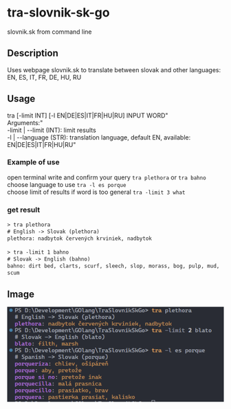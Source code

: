 # tra-slovnik-sk-go

slovnik.sk from command line

## Description
Uses webpage slovnik.sk to translate between slovak and other languages:  
EN, ES, IT, FR, DE, HU, RU

## Usage
tra [-limit INT] [-l EN|DE|ES|IT|FR|HU|RU] INPUT WORD"  
	Arguments:"  
		-limit | --limit (INT): limit results  
		-l | --language (STR): translation language, default EN, available: EN|DE|ES|IT|FR|HU|RU"

### Example of use
open terminal
write and confirm your query `tra plethora` or `tra bahno`  
choose language to use `tra -l es porque`  
choose limit of results if word is too general `tra -limit 3 what`

### get result
```
> tra plethora
# English -> Slovak (plethora)
plethora: nadbytok červených krviniek, nadbytok

> tra -limit 1 bahno
# Slovak -> English (bahno)
bahno: dirt bed, clarts, scurf, sleech, slop, morass, bog, pulp, mud, scum
```

## Image
![screenshot](./scrn.png)